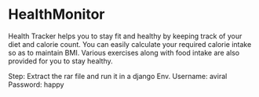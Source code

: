 # HealthMonitor
Health Tracker helps you to stay fit and healthy by keeping track of your diet and calorie count. You can easily calculate your required calorie intake so as to maintain BMI. Various exercises along with food intake are also provided for you to stay healthy.

Step: Extract the rar file and run it in a django Env. Username: aviral Password: happy

